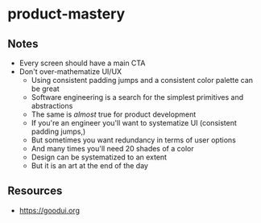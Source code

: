 # product-mastery

## Notes

* Every screen should have a main CTA
* Don't over-mathematize UI/UX
  * Using consistent padding jumps and a consistent color palette can be great
  * Software engineering is a search for the simplest primitives and abstractions
  * The same is *almost* true for product development
  * If you're an engineer you'll want to systematize UI (consistent padding jumps,)
  * But sometimes you want redundancy in terms of user options
  * And many times you'll need 20 shades of a color
  * Design can be systematized to an extent
  * But it is an art at the end of the day

## Resources

* https://goodui.org
